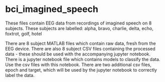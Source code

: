 # bci_imagined_speech

These files contain EEG data from recordings of imagined speech on 8 subjects. These subjects are labelled:
alpha, bravo, charlie, delta, echo, foxtrot, golf, hotel

There are 8 subject MATLAB files which contain raw data, fresh from the EEG device. 
There are also 8 subject CSV files containing the processed data - these should be used with the accompanying jupyter notebook.
There is a jupyter notebook file which contains models to classify the data. Use the csv files with this notebook.
There are two additional csv files, epoch and target, which will be used by the jupyter notebook to correctly label the data.
